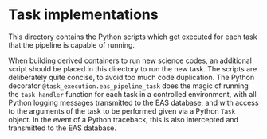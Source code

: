 # Task implementations

This directory contains the Python scripts which get executed for each task that the pipeline is capable of running.

When building derived containers to run new science codes, an additional script should be placed in this directory to run the new task. The scripts are deliberately quite concise, to avoid too much code duplication. The Python decorator `@task_execution.eas_pipeline_task` does the magic of running the `task_handler` function for each task in a controlled environment, with all Python logging messages transmitted to the EAS database, and with access to the arguments of the task to be performed given via a Python `Task` object. In the event of a Python traceback, this is also intercepted and transmitted to the EAS database.

